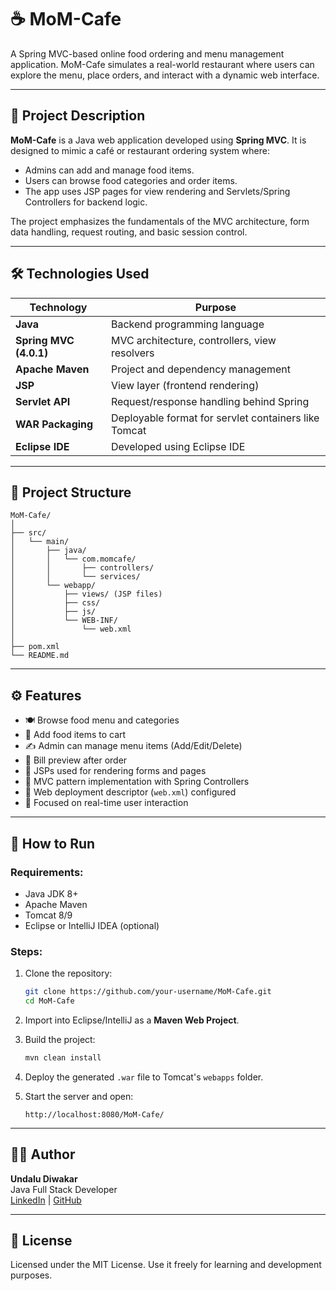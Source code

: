 # ☕ MoM-Cafe

A Spring MVC-based online food ordering and menu management application. MoM-Cafe simulates a real-world restaurant where users can explore the menu, place orders, and interact with a dynamic web interface.

---

## 📌 Project Description

**MoM-Cafe** is a Java web application developed using **Spring MVC**. It is designed to mimic a café or restaurant ordering system where:
- Admins can add and manage food items.
- Users can browse food categories and order items.
- The app uses JSP pages for view rendering and Servlets/Spring Controllers for backend logic.

The project emphasizes the fundamentals of the MVC architecture, form data handling, request routing, and basic session control.

---

## 🛠️ Technologies Used

| Technology            | Purpose                                                 |
|-----------------------|----------------------------------------------------------|
| **Java**              | Backend programming language                             |
| **Spring MVC (4.0.1)**| MVC architecture, controllers, view resolvers            |
| **Apache Maven**      | Project and dependency management                        |
| **JSP**               | View layer (frontend rendering)                          |
| **Servlet API**       | Request/response handling behind Spring                  |
| **WAR Packaging**     | Deployable format for servlet containers like Tomcat     |
| **Eclipse IDE**       | Developed using Eclipse IDE                              |

---

## 📂 Project Structure

```
MoM-Cafe/
│
├── src/
│   └── main/
│       ├── java/
│       │   └── com.momcafe/
│       │       ├── controllers/
│       │       └── services/
│       └── webapp/
│           ├── views/ (JSP files)
│           ├── css/
│           ├── js/
│           └── WEB-INF/
│               └── web.xml
│
├── pom.xml
└── README.md
```

---

## ⚙️ Features

- 🍽️ Browse food menu and categories
- 🛒 Add food items to cart
- ✍️ Admin can manage menu items (Add/Edit/Delete)
- 🧾 Bill preview after order
- 📄 JSPs used for rendering forms and pages
- 🧹 MVC pattern implementation with Spring Controllers
- 🧭 Web deployment descriptor (`web.xml`) configured
- 🎯 Focused on real-time user interaction

---

## 🚀 How to Run

### Requirements:
- Java JDK 8+
- Apache Maven
- Tomcat 8/9
- Eclipse or IntelliJ IDEA (optional)

### Steps:
1. Clone the repository:
   ```bash
   git clone https://github.com/your-username/MoM-Cafe.git
   cd MoM-Cafe
   ```

2. Import into Eclipse/IntelliJ as a **Maven Web Project**.

3. Build the project:
   ```bash
   mvn clean install
   ```

4. Deploy the generated `.war` file to Tomcat's `webapps` folder.

5. Start the server and open:
   ```
   http://localhost:8080/MoM-Cafe/
   ```

---

## 👨‍💻 Author

**Undalu Diwakar**  
Java Full Stack Developer  
[LinkedIn](#) | [GitHub](#)

---

## 📜 License

Licensed under the MIT License. Use it freely for learning and development purposes.

